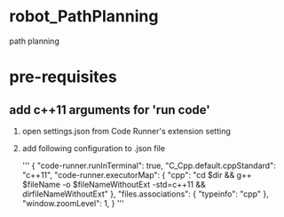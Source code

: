 # robot_PathPlanning
path planning


# pre-requisites
## add c++11 arguments for 'run code' 
1. open settings.json from Code Runner's extension setting
2. add following configuration to .json file
   
   '''
    {
    "code-runner.runInTerminal": true,
    "C_Cpp.default.cppStandard": "c++11",
    "code-runner.executorMap": {
       "cpp": "cd $dir && g++ $fileName -o $fileNameWithoutExt -std=c++11 && $dir$fileNameWithoutExt"
    },
    "files.associations": {
    "typeinfo": "cpp"
    },
    "window.zoomLevel": 1, 
    }
    '''

# 